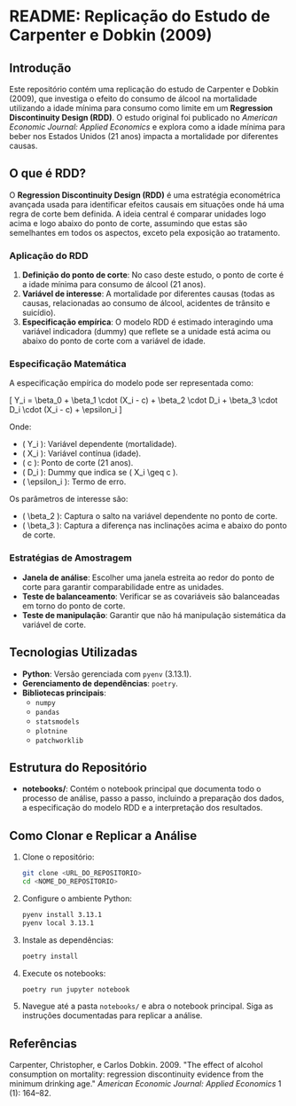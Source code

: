 # README: Replicação do Estudo de Carpenter e Dobkin (2009)

## Introdução

Este repositório contém uma replicação do estudo de Carpenter e Dobkin (2009), que investiga o efeito do consumo de álcool na mortalidade utilizando a idade mínima para consumo como limite em um **Regression Discontinuity Design (RDD)**. O estudo original foi publicado no *American Economic Journal: Applied Economics* e explora como a idade mínima para beber nos Estados Unidos (21 anos) impacta a mortalidade por diferentes causas.

## O que é RDD?

O **Regression Discontinuity Design (RDD)** é uma estratégia econométrica avançada usada para identificar efeitos causais em situações onde há uma regra de corte bem definida. A ideia central é comparar unidades logo acima e logo abaixo do ponto de corte, assumindo que estas são semelhantes em todos os aspectos, exceto pela exposição ao tratamento.

### Aplicação do RDD

1. **Definição do ponto de corte**: No caso deste estudo, o ponto de corte é a idade mínima para consumo de álcool (21 anos).
2. **Variável de interesse**: A mortalidade por diferentes causas (todas as causas, relacionadas ao consumo de álcool, acidentes de trânsito e suicídio).
3. **Especificação empírica**: O modelo RDD é estimado interagindo uma variável indicadora (dummy) que reflete se a unidade está acima ou abaixo do ponto de corte com a variável de idade.

### Especificação Matemática

A especificação empírica do modelo pode ser representada como:

\[
Y_i = \beta_0 + \beta_1 \cdot (X_i - c) + \beta_2 \cdot D_i + \beta_3 \cdot D_i \cdot (X_i - c) + \epsilon_i
\]

Onde:
- \( Y_i \): Variável dependente (mortalidade).
- \( X_i \): Variável contínua (idade).
- \( c \): Ponto de corte (21 anos).
- \( D_i \): Dummy que indica se \( X_i \geq c \).
- \( \epsilon_i \): Termo de erro.

Os parâmetros de interesse são:
- \( \beta_2 \): Captura o salto na variável dependente no ponto de corte.
- \( \beta_3 \): Captura a diferença nas inclinações acima e abaixo do ponto de corte.

### Estratégias de Amostragem

- **Janela de análise**: Escolher uma janela estreita ao redor do ponto de corte para garantir comparabilidade entre as unidades.
- **Teste de balanceamento**: Verificar se as covariáveis são balanceadas em torno do ponto de corte.
- **Teste de manipulação**: Garantir que não há manipulação sistemática da variável de corte.

## Tecnologias Utilizadas

- **Python**: Versão gerenciada com `pyenv` (3.13.1).
- **Gerenciamento de dependências**: `poetry`.
- **Bibliotecas principais**:
    - `numpy`
    - `pandas`
    - `statsmodels`
    - `plotnine`
    - `patchworklib`

## Estrutura do Repositório

- **notebooks/**: Contém o notebook principal que documenta todo o processo de análise, passo a passo, incluindo a preparação dos dados, a especificação do modelo RDD e a interpretação dos resultados.

## Como Clonar e Replicar a Análise

1. Clone o repositório:
     ```bash
     git clone <URL_DO_REPOSITORIO>
     cd <NOME_DO_REPOSITORIO>
     ```

2. Configure o ambiente Python:
     ```bash
     pyenv install 3.13.1
     pyenv local 3.13.1
     ```

3. Instale as dependências:
     ```bash
     poetry install
     ```

4. Execute os notebooks:
     ```bash
     poetry run jupyter notebook
     ```

5. Navegue até a pasta `notebooks/` e abra o notebook principal. Siga as instruções documentadas para replicar a análise.

## Referências

Carpenter, Christopher, e Carlos Dobkin. 2009. "The effect of alcohol consumption on mortality: regression discontinuity evidence from the minimum drinking age." *American Economic Journal: Applied Economics* 1 (1): 164–82.  